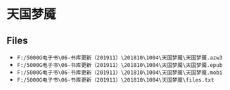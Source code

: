 # 天国梦魇

## Files

- `F:/5000G电子书\06-书库更新（201911）\201810\1004\天国梦魇\天国梦魇.azw3`
- `F:/5000G电子书\06-书库更新（201911）\201810\1004\天国梦魇\天国梦魇.epub`
- `F:/5000G电子书\06-书库更新（201911）\201810\1004\天国梦魇\天国梦魇.mobi`
- `F:/5000G电子书\06-书库更新（201911）\201810\1004\天国梦魇\files.txt`
